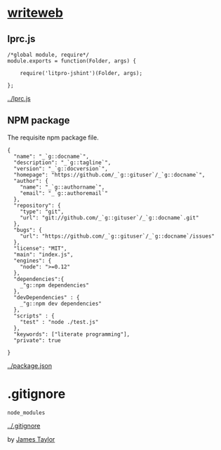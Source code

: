 # [writeweb](# "version: 0.1.0; writeweb.net and its uses")


## lprc.js

    /*global module, require*/ 
    module.exports = function(Folder, args) {

        require('litpro-jshint')(Folder, args);

    };

[../lprc.js](# "save:")

## NPM package

The requisite npm package file. 


    {
      "name": "_`g::docname`",
      "description": "_`g::tagline`",
      "version": "_`g::docversion`",
      "homepage": "https://github.com/_`g::gituser`/_`g::docname`",
      "author": {
        "name": "_`g::authorname`",
        "email": "_`g::authoremail`"
      },
      "repository": {
        "type": "git",
        "url": "git://github.com/_`g::gituser`/_`g::docname`.git"
      },
      "bugs": {
        "url": "https://github.com/_`g::gituser`/_`g::docname`/issues"
      },
      "license": "MIT",
      "main": "index.js",
      "engines": {
        "node": ">=0.12"
      },
      "dependencies":{
        _"g::npm dependencies"
      },
      "devDependencies" : {
        _"g::npm dev dependencies"
      },
      "scripts" : { 
        "test" : "node ./test.js"
      },
      "keywords": ["literate programming"],
      "private": true

    }


[../package.json](# "save:")

# .gitignore

    node_modules

[../.gitignore](# "save:")


by [James Taylor](https://github.com/jostylr "npminfo: jostylr@gmail.com ; 
    deps: ;
    dev: litpro-jshint 0.2.1 ")
